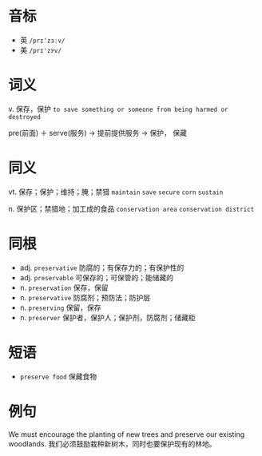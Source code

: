 # 音标

- 英 `/prɪ'zɜːv/`
- 美 `/prɪ'zɝv/`

# 词义

v. 保存，保护
`to save something or someone from being harmed or destroyed`



pre(前面) ＋ serve(服务) → 提前提供服务 → 保护， 保藏

# 同义

vt. 保存；保护；维持；腌；禁猎
`maintain` `save` `secure` `corn` `sustain`

n. 保护区；禁猎地；加工成的食品
`conservation area` `conservation district`

# 同根

- adj. `preservative` 防腐的；有保存力的；有保护性的
- adj. `preservable` 可保存的；可保管的；能储藏的
- n. `preservation` 保存，保留
- n. `preservative` 防腐剂；预防法；防护层
- n. `preserving` 保留，保存
- n. `preserver` 保护者，保护人；保护剂，防腐剂；储藏柜

# 短语

- `preserve food` 保藏食物

# 例句

We must encourage the planting of new trees and preserve our existing woodlands.
我们必须鼓励栽种新树木，同时也要保护现有的林地。


